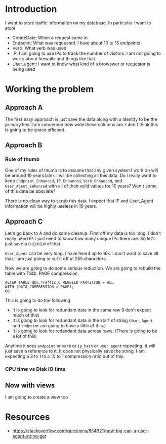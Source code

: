# Introduction

I want to store traffic information on my database. In particular I want to store

- CreateDate: When a request came in
- Endpoint: What was requested. I have about 10 to 15 endpoints
- Verb: What verb was used
- IP: I am going to use IPs to track the number of visitors. I am not going to worry about firewalls and things like that.
- User_agent: I want to know what kind of a browswer or requestor is being used 


# Working the problem


## Approach A

The first easy approach is just save the data along with a Identity to be the primary key. I am concerned how wide these columns are. I don't think this is going to be space efficient.



## Approach B


### Rule of thumb

One of my rules of thumb is to assume that any given system I work on will be around 10 years later. I will be collecting all this data. Do I really want to keep `Endpoint_Enhanced`, `IP_Enhanced`, `Verb_Enhanced`, and `User_Agent_Enhanced` with all of their valid values for 10 years? Won't some of this data be obsolete?

There is no clean way to scrub this data. I expect that IP and User_Agent information will be highly useless in 10 years.


## Approach C

Let's go back to A and do some cleanup. First off my data is too long. I don't really need IP. I just need to know how many unique IPs there are. So let's just save a `CHECKSUM` of that. 

`User_Agent` can be very long. I have heard up to 16k. I don't want to save all that. I am just going to cut it off at 255 characters.

Now we are going to do some serious reduction. We are going to rebuild the table with TSQL PAGE compression.

```
ALTER TABLE dbo.Traffic_C REBUILD PARTITION = ALL  
WITH (DATA_COMPRESSION = PAGE);
GO
```

This is going to do the following:
- It is going to look for redundant data in the same row (I don't expect much of this)
- It is going to look for redundant data in the start of string (`User_Agent` and `endpoint` are going to have a little of this.)
- It is going to look for redandant data across rows. (There is going to be a lot of this)

Anytime it sees `endpoint` or `verb` or `ip_hash` or `user_agent` repeating, it will just save a reference to it. It does not physically save the string. I am expecting a 3 to 1 to a 10 to 1 compression ratio out of this. 


### CPU time vs Disk IO time



## Now with views

I am going to create a view too 

# Resources

- https://stackoverflow.com/questions/654921/how-big-can-a-user-agent-string-get
